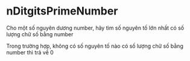 # nDitgitsPrimeNumber
Cho một số nguyên dương number, hãy tìm số nguyên tố lớn nhất có số lượng chữ số bằng number

Trong trường hợp, không có số nguyên tố nào có số lượng chữ số bằng number thì trả về 0
